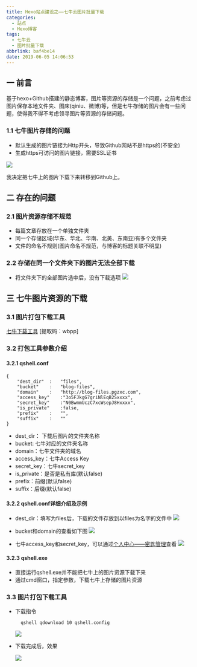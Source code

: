 ```yaml
---
title: Hexo站点建设之——七牛云图片批量下载
categories:
  - 站点
  - Hexo博客
tags:
  - 七牛云
  - 图片批量下载
abbrlink: baf4be14
date: 2019-06-05 14:06:53
---
```


## 一 前言
基于hexo+Github搭建的静态博客，图片等资源的存储是一个问题，之前考虑过图片保存本地文件夹、图床(qiniu、微博)等，但是七牛存储的图片会有一些问题，使得我不得不考虑领寻图片等资源的存储问题。  

### 1.1 七牛图片存储的问题
* 默认生成的图片链接为Http开头，导致Github网站不是https的(不安全)
* 生成https可访问的图片链接，需要SSL证书

![][1]

我决定把七牛上的图片下载下来转移到Github上。   

<!--more-->

##  二 存在的问题

### 2.1 图片资源存储不规范
* 每篇文章存放在一个单独文件夹
* 同一个存储区域(华东、华北、华南、北美、东南亚)有多个文件夹
* 文件的命名不规则(图片命名不规范，与博客的标题关联不明显)

### 2.2 存储在同一个文件夹下的图片无法全部下载
* 将文件夹下的全部图片选中后，没有下载选项
![][2]



## 三 七牛图片资源的下载 
### 3.1 图片打包下载工具 

[七牛下载工具][3] [提取码：wbpp]

### 3.2 打包工具参数介绍

#### 3.2.1 qshell.conf

	{
    	"dest_dir"  :   "files",
    	"bucket"    :   "blog-files",
    	"domain"    :   "http://blog-files.pgzxc.com",
    	"access_key"    :"3o5FJkgG7griNlEqB2Sxxxx",
    	"secret_key"    :"N0BwmmUczC7xcWsepJ8Hxxxx",
    	"is_private"    :false,
    	"prefix"    :   "",
    	"suffix"    :   ""
	}

 
- dest_dir： 下载后图片的文件夹名称
- bucket: 七牛对应的文件夹名称
- domain：七牛文件夹的域名
- access_key：七牛Access Key 
- secret_key：七牛secret_key
- is_private：是否是私有库(默认false)
- prefix：前缀(默认false)
- suffix：后缀(默认false)


#### 3.2.2 qshell.conf详细介绍及示例
* dest_dir：填写为files后，下载的文件存放到以files为名字的文件中
	![][4]   

*  bucket和domain的查看如下图
	![][5]

* 七牛access_key和secret_key，可以通过[个人中心——密匙管理][6]查看 
	![][7]

#### 3.2.3 qshell.exe 

* 直接运行qshell.exe并不能把七牛上的图片资源下载下来
* 通过cmd窗口，指定参数，下载七牛上存储的图片资源 

### 3.3 图片打包下载工具 

* 下载指令
		
		qshell qdownload 10 qshell.config

	![][8]

* 下载完成后，效果

	![][4] 




[1]:https://cdn.jsdelivr.net/gh/pgzxc/CDN/blog-image/hexo-qiniu-ssl-certificate.png
[2]:https://cdn.jsdelivr.net/gh/pgzxc/CDN/blog-image/hexo-qiniu-images-no-all-download.png
[3]: https://pan.baidu.com/s/1W8lycyhT9ulYp9qZXJYYmg
[4]: https://cdn.jsdelivr.net/gh/pgzxc/CDN/blog-image/hexo-qiniu-local-file.png
[5]: https://cdn.jsdelivr.net/gh/pgzxc/CDN/blog-image/hexo-qiniu-images-show.png
[6]: https://portal.qiniu.com/user/key
[7]: https://cdn.jsdelivr.net/gh/pgzxc/CDN/blog-image/hexo-qiniu-person-central-key-management.png
[8]: https://cdn.jsdelivr.net/gh/pgzxc/CDN/blog-image/hexo-qiniu-qshell-download.png